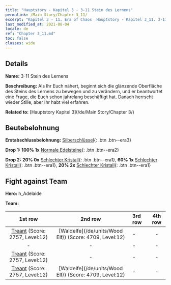 ```yaml
---
title: "Hauptstory - Kapitel 3 - 3-11 Stein des Lernens"
permalink: /Main Story/Chapter 3_11/
excerpt: "Kapitel 3 - 11. Era of Chaos  Hauptstory - Kapitel 3_11. 3-11 Stein des Lernens"
last_modified_at: 2021-08-04
locale: de
ref: "Chapter 3_11.md"
toc: false
classes: wide
---
```


## Details

 **Name:** 3-11 Stein des Lernens

 **Beschreibung:** Als Ihr Euch nähert, beginnt sich die glänzende Oberfläche des Steins des Lernens zu bewegen und zu verändern, und er beantwortet eine Frage, die Euch schon jahrelang beschäftigt hat. Danach herrscht wieder Stille, aber Ihr habt viel erfahren.

 **Related to:** [Hauptstory Kapitel 3](/de/Main Story/Chapter 3/)

## Beutebelohnung

 **Erstabschlussbelohnung:** [Silberschlüssel](/ItemsDE/con_693/){: .btn .btn--era3}

 **Drop 1:** **100% 1x** [Normale Edelsteine](/ItemsDE/mat_10/){: .btn .btn--era2}

 **Drop 2:** **20% 0x** [Schlechter Kristall](/ItemsDE/mat_5/){: .btn .btn--era1}, **60% 1x** [Schlechter Kristall](/ItemsDE/mat_5/){: .btn .btn--era1}, **20% 2x** [Schlechter Kristall](/ItemsDE/mat_5/){: .btn .btn--era1}


## Fight against Team
 **Hero:** h_Adelaide

 **Team:**


  | 1st row | 2nd row | 3rd row | 4th row |
  |:----:|:----:|:----|:----:|
  | [Treant](/de/units/Treant/) (Score: 2757, Level:12)  | [Waldelfe](/de/units/Wood Elf/) (Score: 4709, Level:12)  | - | - |
  | - | - | - | - |
  | [Treant](/de/units/Treant/) (Score: 2757, Level:12)  | - | - | - |
  | [Treant](/de/units/Treant/) (Score: 2757, Level:12)  | [Waldelfe](/de/units/Wood Elf/) (Score: 4709, Level:12)  | - | - |


